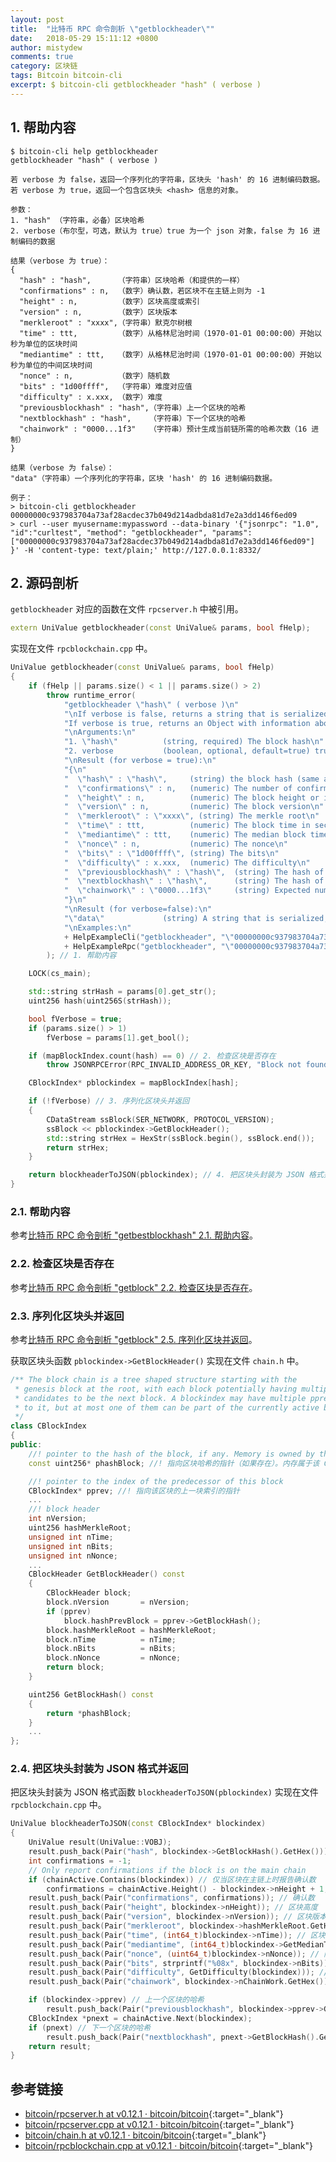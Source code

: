 ```yaml
---
layout: post
title:  "比特币 RPC 命令剖析 \"getblockheader\""
date:   2018-05-29 15:11:12 +0800
author: mistydew
comments: true
category: 区块链
tags: Bitcoin bitcoin-cli
excerpt: $ bitcoin-cli getblockheader "hash" ( verbose )
---
```

## 1. 帮助内容

```shell
$ bitcoin-cli help getblockheader
getblockheader "hash" ( verbose )

若 verbose 为 false，返回一个序列化的字符串，区块头 'hash' 的 16 进制编码数据。
若 verbose 为 true，返回一个包含区块头 <hash> 信息的对象。

参数：
1. "hash" （字符串，必备）区块哈希
2. verbose（布尔型，可选，默认为 true）true 为一个 json 对象，false 为 16 进制编码的数据

结果（verbose 为 true）：
{
  "hash" : "hash",      （字符串）区块哈希（和提供的一样）
  "confirmations" : n,  （数字）确认数，若区块不在主链上则为 -1
  "height" : n,         （数字）区块高度或索引
  "version" : n,        （数字）区块版本
  "merkleroot" : "xxxx",（字符串）默克尔树根
  "time" : ttt,         （数字）从格林尼治时间（1970-01-01 00:00:00）开始以秒为单位的区块时间
  "mediantime" : ttt,   （数字）从格林尼治时间（1970-01-01 00:00:00）开始以秒为单位的中间区块时间
  "nonce" : n,          （数字）随机数
  "bits" : "1d00ffff",  （字符串）难度对应值
  "difficulty" : x.xxx, （数字）难度
  "previousblockhash" : "hash",（字符串）上一个区块的哈希
  "nextblockhash" : "hash",    （字符串）下一个区块的哈希
  "chainwork" : "0000...1f3"   （字符串）预计生成当前链所需的哈希次数（16 进制）
}

结果（verbose 为 false）：
"data"（字符串）一个序列化的字符串，区块 'hash' 的 16 进制编码数据。

例子：
> bitcoin-cli getblockheader 00000000c937983704a73af28acdec37b049d214adbda81d7e2a3dd146f6ed09
> curl --user myusername:mypassword --data-binary '{"jsonrpc": "1.0", "id":"curltest", "method": "getblockheader", "params": ["00000000c937983704a73af28acdec37b049d214adbda81d7e2a3dd146f6ed09"] }' -H 'content-type: text/plain;' http://127.0.0.1:8332/
```

## 2. 源码剖析

`getblockheader` 对应的函数在文件 `rpcserver.h` 中被引用。

```cpp
extern UniValue getblockheader(const UniValue& params, bool fHelp);
```

实现在文件 `rpcblockchain.cpp` 中。

```cpp
UniValue getblockheader(const UniValue& params, bool fHelp)
{
    if (fHelp || params.size() < 1 || params.size() > 2)
        throw runtime_error(
            "getblockheader \"hash\" ( verbose )\n"
            "\nIf verbose is false, returns a string that is serialized, hex-encoded data for blockheader 'hash'.\n"
            "If verbose is true, returns an Object with information about blockheader <hash>.\n"
            "\nArguments:\n"
            "1. \"hash\"          (string, required) The block hash\n"
            "2. verbose           (boolean, optional, default=true) true for a json object, false for the hex encoded data\n"
            "\nResult (for verbose = true):\n"
            "{\n"
            "  \"hash\" : \"hash\",     (string) the block hash (same as provided)\n"
            "  \"confirmations\" : n,   (numeric) The number of confirmations, or -1 if the block is not on the main chain\n"
            "  \"height\" : n,          (numeric) The block height or index\n"
            "  \"version\" : n,         (numeric) The block version\n"
            "  \"merkleroot\" : \"xxxx\", (string) The merkle root\n"
            "  \"time\" : ttt,          (numeric) The block time in seconds since epoch (Jan 1 1970 GMT)\n"
            "  \"mediantime\" : ttt,    (numeric) The median block time in seconds since epoch (Jan 1 1970 GMT)\n"
            "  \"nonce\" : n,           (numeric) The nonce\n"
            "  \"bits\" : \"1d00ffff\", (string) The bits\n"
            "  \"difficulty\" : x.xxx,  (numeric) The difficulty\n"
            "  \"previousblockhash\" : \"hash\",  (string) The hash of the previous block\n"
            "  \"nextblockhash\" : \"hash\",      (string) The hash of the next block\n"
            "  \"chainwork\" : \"0000...1f3\"     (string) Expected number of hashes required to produce the current chain (in hex)\n"
            "}\n"
            "\nResult (for verbose=false):\n"
            "\"data\"             (string) A string that is serialized, hex-encoded data for block 'hash'.\n"
            "\nExamples:\n"
            + HelpExampleCli("getblockheader", "\"00000000c937983704a73af28acdec37b049d214adbda81d7e2a3dd146f6ed09\"")
            + HelpExampleRpc("getblockheader", "\"00000000c937983704a73af28acdec37b049d214adbda81d7e2a3dd146f6ed09\"")
        ); // 1. 帮助内容

    LOCK(cs_main);

    std::string strHash = params[0].get_str();
    uint256 hash(uint256S(strHash));

    bool fVerbose = true;
    if (params.size() > 1)
        fVerbose = params[1].get_bool();

    if (mapBlockIndex.count(hash) == 0) // 2. 检查区块是否存在
        throw JSONRPCError(RPC_INVALID_ADDRESS_OR_KEY, "Block not found");

    CBlockIndex* pblockindex = mapBlockIndex[hash];

    if (!fVerbose) // 3. 序列化区块头并返回
    {
        CDataStream ssBlock(SER_NETWORK, PROTOCOL_VERSION);
        ssBlock << pblockindex->GetBlockHeader();
        std::string strHex = HexStr(ssBlock.begin(), ssBlock.end());
        return strHex;
    }

    return blockheaderToJSON(pblockindex); // 4. 把区块头封装为 JSON 格式并返回
}
```

### 2.1. 帮助内容

参考[比特币 RPC 命令剖析 "getbestblockhash" 2.1. 帮助内容](/blog/2018/05/bitcoin-rpc-command-getbestblockhash.html#21-帮助内容)。

### 2.2. 检查区块是否存在

参考[比特币 RPC 命令剖析 "getblock" 2.2. 检查区块是否存在](/blog/2018/05/bitcoin-rpc-command-getblock.html#22-检查区块是否存在)。

### 2.3. 序列化区块头并返回

参考[比特币 RPC 命令剖析 "getblock" 2.5. 序列化区块并返回](/blog/2018/05/bitcoin-rpc-command-getblock.html#25-序列化区块并返回)。

获取区块头函数 `pblockindex->GetBlockHeader()` 实现在文件 `chain.h` 中。

```cpp
/** The block chain is a tree shaped structure starting with the
 * genesis block at the root, with each block potentially having multiple
 * candidates to be the next block. A blockindex may have multiple pprev pointing
 * to it, but at most one of them can be part of the currently active branch.
 */
class CBlockIndex
{
public:
    //! pointer to the hash of the block, if any. Memory is owned by this CBlockIndex
    const uint256* phashBlock; //! 指向区块哈希的指针（如果存在）。内存属于该 CBlockIndex

    //! pointer to the index of the predecessor of this block
    CBlockIndex* pprev; //! 指向该区块的上一块索引的指针
    ...
    //! block header
    int nVersion;
    uint256 hashMerkleRoot;
    unsigned int nTime;
    unsigned int nBits;
    unsigned int nNonce;
    ...
    CBlockHeader GetBlockHeader() const
    {
        CBlockHeader block;
        block.nVersion       = nVersion;
        if (pprev)
            block.hashPrevBlock = pprev->GetBlockHash();
        block.hashMerkleRoot = hashMerkleRoot;
        block.nTime          = nTime;
        block.nBits          = nBits;
        block.nNonce         = nNonce;
        return block;
    }

    uint256 GetBlockHash() const
    {
        return *phashBlock;
    }
    ...
};
```

### 2.4. 把区块头封装为 JSON 格式并返回

把区块头封装为 JSON 格式函数 `blockheaderToJSON(pblockindex)` 实现在文件 `rpcblockchain.cpp` 中。

```cpp
UniValue blockheaderToJSON(const CBlockIndex* blockindex)
{
    UniValue result(UniValue::VOBJ);
    result.push_back(Pair("hash", blockindex->GetBlockHash().GetHex())); // 区块哈希
    int confirmations = -1;
    // Only report confirmations if the block is on the main chain
    if (chainActive.Contains(blockindex)) // 仅当区块在主链上时报告确认数
        confirmations = chainActive.Height() - blockindex->nHeight + 1; // 计算确认数
    result.push_back(Pair("confirmations", confirmations)); // 确认数
    result.push_back(Pair("height", blockindex->nHeight)); // 区块高度
    result.push_back(Pair("version", blockindex->nVersion)); // 区块版本号
    result.push_back(Pair("merkleroot", blockindex->hashMerkleRoot.GetHex())); // 默克尔树根哈希
    result.push_back(Pair("time", (int64_t)blockindex->nTime)); // 区块创建时间
    result.push_back(Pair("mediantime", (int64_t)blockindex->GetMedianTimePast())); // 区块中间时间
    result.push_back(Pair("nonce", (uint64_t)blockindex->nNonce)); // 随机数
    result.push_back(Pair("bits", strprintf("%08x", blockindex->nBits))); // 难度对应值
    result.push_back(Pair("difficulty", GetDifficulty(blockindex))); // 难度
    result.push_back(Pair("chainwork", blockindex->nChainWork.GetHex())); // 链工作量

    if (blockindex->pprev) // 上一个区块的哈希
        result.push_back(Pair("previousblockhash", blockindex->pprev->GetBlockHash().GetHex()));
    CBlockIndex *pnext = chainActive.Next(blockindex);
    if (pnext) // 下一个区块的哈希
        result.push_back(Pair("nextblockhash", pnext->GetBlockHash().GetHex()));
    return result;
}
```

## 参考链接

* [bitcoin/rpcserver.h at v0.12.1 · bitcoin/bitcoin](https://github.com/bitcoin/bitcoin/blob/v0.12.1/src/rpcserver.h){:target="_blank"}
* [bitcoin/rpcserver.cpp at v0.12.1 · bitcoin/bitcoin](https://github.com/bitcoin/bitcoin/blob/v0.12.1/src/rpcserver.cpp){:target="_blank"}
* [bitcoin/chain.h at v0.12.1 · bitcoin/bitcoin](https://github.com/bitcoin/bitcoin/blob/v0.12.1/src/chain.h){:target="_blank"}
* [bitcoin/rpcblockchain.cpp at v0.12.1 · bitcoin/bitcoin](https://github.com/bitcoin/bitcoin/blob/v0.12.1/src/rpcblockchain.cpp){:target="_blank"}
